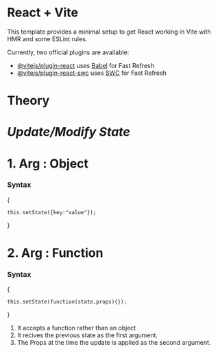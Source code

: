 # React + Vite

This template provides a minimal setup to get React working in Vite with HMR and some ESLint rules.

Currently, two official plugins are available:

- [@vitejs/plugin-react](https://github.com/vitejs/vite-plugin-react/blob/main/packages/plugin-react/README.md) uses [Babel](https://babeljs.io/) for Fast Refresh
- [@vitejs/plugin-react-swc](https://github.com/vitejs/vite-plugin-react-swc) uses [SWC](https://swc.rs/) for Fast Refresh


# Theory

# _Update/Modify State_

# 1. Arg : Object
<h3>Syntax</h3>
{

    this.setState({key:"value"});
}

# 2. Arg : Function
<h3>Syntax</h3>
{

    this.setState(function(state,props){});
}

1. It accepts a function rather than an object
2. It recives the previous state as the first argument.
3. The Props at the time the update is applied as the second argument.

